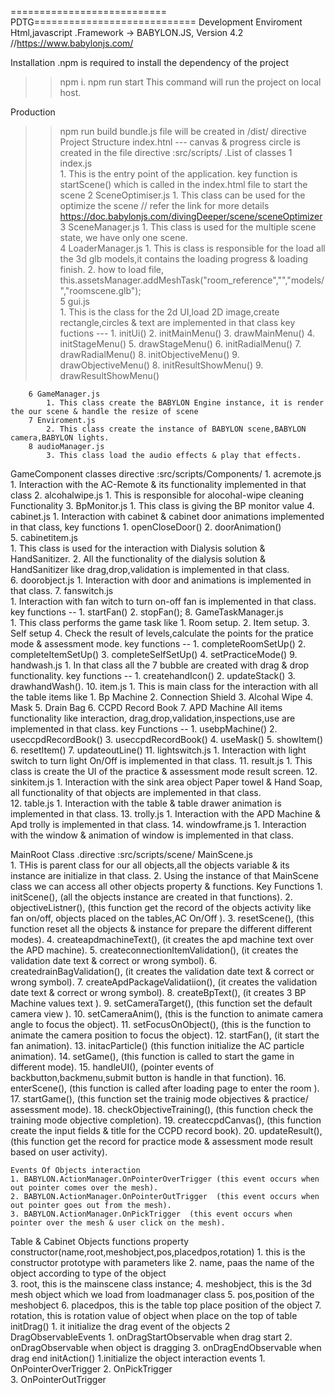 =========================== PDTG============================
Development Enviroment 
Html,javascript
.Framework -> BABYLON.JS, Version 4.2 //https://www.babylonjs.com/

Installation
.npm is required to install the dependency of the project
>>npm i.
>>npm run start  This command will run the project on local host.

Production 
>> npm run build
>> bundle.js file will be created in /dist/ directive 			
Project Structure 
	index.htnl 
	--- canvas & progress circle is created in the file
 directive :src/scripts/
	.List of classes
		1 index.js			
			1. This is the entry point of the application. key function is startScene() which is called in the index.html file to start the scene
		2 SceneOptimiser.js
			1. This class can be used  for the optimize the scene  // refer the link for more details https://doc.babylonjs.com/divingDeeper/scene/sceneOptimizer      
		3 SceneManager.js 
			1. This class is used for the multiple scene state, we have only one scene.  
		4 LoaderManager.js
			1. This is class is responsible for the load all the 3d glb models,it contains the loading progress & loading finish.
			2. how to load file, this.assetsManager.addMeshTask("room_reference","","models/","roomscene.glb");   
		5 gui.js			
			1. This is the class for the 2d UI,load 2D image,create rectangle,circles & text are implemented in that class 
				key fuctions ---
					1. initUi()
					2. initMainMenu()
					3. drawMainMenu()
					4. initStageMenu()
					5. drawStageMenu()
					6. initRadialMenu()
					7. drawRadialMenu()
					8. initObjectiveMenu()
					9. drawObjectiveMenu()
					8. initResultShowMenu()
					9. drawResultShowMenu()

		6 GameManager.js	
			1. This class create the BABYLON Engine instance, it is render the our scene & handle the resize of scene
		7 Enviroment.js
			2. This class create the instance of BABYLON scene,BABYLON camera,BABYLON lights.
		8 audioManager.js
			3. This class load the audio effects & play that effects. 

GameComponent classes
	directive :src/scripts/Components/
	1. acremote.js 	
		1. Interaction with the AC-Remote & its functionality implemented in that class
	2. alcohalwipe.js
		1. This is responsible for alocohal-wipe  cleaning Functionality 
	3. BpMonitor.js
		1. This class is giving the BP monitor value 
	4. cabinet.js
		1. Interaction with cabinet & cabinet door animations implemented in that class,
		key functions
			1. openCloseDoor()
			2. doorAnimation()    
	5. cabinetitem.js    	
		1. This class is used for the interaction with Dialysis solution & HandSanitizer.
		2. All the functionality of the dialysis solution & HandSanitizer like drag,drop,validation is implemented in that class.    
	6. doorobject.js
		1. Interaction with door and animations is implemented in that class.
	7. fanswitch.js      	
		1. Interaction with fan witch to turn on-off fan is implemented in that class.
		 key functions -- 
			1. startFan()
			2. stopFan();
	8. GameTaskManager.js 	
		1. This class performs the game task like
			 1. Room setup.
			 2. Item setup.
			 3. Self setup 
			 4. Check the result of levels,calculate the points for the pratice mode & assessment mode.
		key functions --
			1. completeRoomSetUp()
			2. completeItemSetUp()
			3. completeSelfSetUp()
			4. setPracticeMode()
	9. handwash.js
			1. In that class all the 7 bubble are created with drag & drop functionality.
		key functions --
			1. createhandIcon()
			2. updateStack()
			3. drawhandWash(). 
	10. item.js
			1. This is main class for the interaction with all the table items like 
				1. Bp Machine
				2. Connection Shield
				3. Alcohal Wipe
				4. Mask
				5. Drain Bag
				6. CCPD Record Book
				7. APD Machine
			All items functionality like interaction, drag,drop,validation,inspections,use are implemented in that class.
				key Functions --
					1. usebpMachine()
					2. useccpdRecordBook()
					3. useccpdRecordBook()
					4. useMask()
					5. showItem()
					6. resetItem()
					7. updateoutLine()
	11. lightswitch.js
			1. Interaction with light switch to turn light On/Off is implemented in that class.
	11. result.js
			1. This class is create the UI of the practice & assessment mode result screen.
	12. sinkitem.js
			1. Interaction with the sink area object Paper towel & Hand Soap, all functionality of that objects are implemented in that class.  	
	12. table.js
			1. Interaction with the table & table drawer animation is implemented in that class.
	13. trolly.js
			1. Interaction with the APD Machine & Apd trolly is implemented in that class.
	14. windowframe.js
			1. Interaction with the window & animation of window is implemented in that class.

MainRoot Class
.directive :src/scripts/scene/
 	MainScene.js				
		1. THis is parent class for our all objects,all the objects variable & its instance are initialize in that class.
		2. Using the instance of that MainScene class we can access all other objects property & functions.
			Key Functions
			 1. initScene(), (all the objects instance are created in that functions).
			 2. objectiveListner(), (this function get the record of the objects activity like fan on/off, objects placed on the tables,AC On/Off ).
			 3. resetScene(), (this function reset all the objects & instance for prepare the different different modes).
			 4. createapdmachineText(), (it creates the apd machine text over the APD machine).
			 5. createconnectionItemValidation(), (it creates the validation date text & correct or wrong symbol).
			 6.	createdrainBagValidation(),  (it creates the validation date text & correct or wrong symbol).
			 7. createApdPackageValidatiion(), (it creates the validation date text & correct or wrong symbol).
			 8. createBpText(), (it creates 3 BP Machine values text ).
			 9. setCameraTarget(), (this function set the default camera view ).
			 10. setCameraAnim(), (this is the function to animate camera angle to focus the object).
			 11. setFocusOnObject(), (this is the function to animate the camera position to focus the object).
			 12. startFan(), (it start the fan animation).
			 13. initacParticle() (this function initialize the AC particle animation).
		 	 14. setGame(),  (this function is called to start the game in different mode).
			 15. handleUI(), (pointer events of backbutton,backmenu,submit button is handle in that function).
			 16. enterScene(), (this function is called after loading page to enter the room ).
			 17. startGame(), (this function set the trainig mode objectives & practice/ assessment mode).
		 	 18. checkObjectiveTraining(), (this function check the training mode objective completion).
			 19. createccpdCanvas(), (this function create the input fields & title for the CCPD record book).
			 20. updateResult(), (this function get the record for practice mode & assessment mode result based on user activity).


	Events Of Objects interaction								
	1. BABYLON.ActionManager.OnPointerOverTrigger (this event occurs when out pointer comes over the mesh).
	2. BABYLON.ActionManager.OnPointerOutTrigger  (this event occurs when out pointer goes out from the mesh).
	3. BABYLON.ActionManager.OnPickTrigger	(this event occurs when pointer over the mesh & user click on the mesh).

Table & Cabinet Objects functions property
	constructor(name,root,meshobject,pos,placedpos,rotation)
		1. this is the constructor prototype with parameters like 
		2. name, paas the name of the object according to type of the object  
		3. root, this is the mainscene class instance;
		4. meshobject, this is the 3d mesh object which we load from loadmanager class
		5. pos,position of the meshobject
		6. placedpos, this is the table top place position of the object
		7. rotation, this is rotation value of object when place on the top of table
initDrag()
		1. it initialize the drag event of the objects
		2 DragObservableEvents
			1. onDragStartObservable when drag start
			2. onDragObservable when object is dragging
			3. onDragEndObservable when drag end
initAction()
		1.initialize the object interaction events 
			1. OnPointerOverTrigger
			2. OnPickTrigger		
			3. OnPointerOutTrigger

								